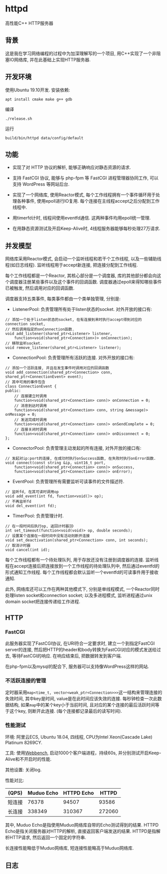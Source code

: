# httpd

高性能C++ HTTP服务器

## 背景

这是我在学习网络编程的过程中为加深理解写的一个项目, 用C++实现了一个非阻塞IO网络库, 并在此基础上实现HTTP服务器.

## 开发环境

使用Ubuntu 19.10开发. 安装依赖:

```
apt install cmake make g++ gdb
```

编译

```
./release.sh
```

运行

```
build/bin/httpd data/config/default
```

## 功能

* 实现了对 HTTP 协议的解析, 能够正确响应对静态资源的请求.

* 支持 FastCGI 协议, 能够与 php-fpm 等 FastCGI 进程管理器协同工作, 可以支持 WordPress 等网站后台.

* 实现了一个网络库, 使用Reactor模式, 每个工作线程拥有一个事件循环用于处理各种事件, 使用epoll进行IO复用. 每个连接在主线程accept之后分配到工作线程中.

* 用timerfd计时, 线程间使用eventfd通信. 这两种事件均用epoll统一管理.

* 在用静态资源测试及开启Keep-Alive时, 4线程服务器能够每秒处理27万请求.

## 并发模型

网络库采用Reactor模式, 会启动一个监听线程和若干个工作线程, 以及一些辅助线程(如日志线程). 监听线程用于accept新连接, 把连接分配到工作线程. 

每个工作线程都是一个Reactor, 其核心部分是一个调度器, 库的其他部分都会向这个调度器注册某些事件以及这个事件的回调函数. 调度器通过epoll来得知哪些事件已被触发, 然后调用对应的回调函数.

调度器支持五类事件, 每类事件都由一个类单独管理, 分别是:

* ListenerPool: 负责管理所有处于listen状态的socket. 对外开放的接口有:

```
// 添加一个处于listen状态的socket, 在有连接到来时执行accept得到对应的connection socket, 
// 然后调用指定的onConnection函数.
void add_listener(shared_ptr<Listener> listener, 
    function<void(shared_ptr<Connection>)> onConnection); 
// 移除监听socket.
void remove_listener(shared_ptr<Listener> listener);
```

* ConnectionPool: 负责管理所有活跃的连接. 对外开放的接口有:

```
// 添加一个活跃连接, 并且在发生事件时调用对应的回调函数
void add_connection(shared_ptr<Connection> conn, shared_ptr<ConnectionEvent> event); 
// 其中可用的事件包含
class ConnectionEvent {
public:
    // 连接建立时调用
    function<void(shared_ptr<Connection> conn)> onConnection = 0;
    // 消息到达时调用
    function<void(shared_ptr<Connection> conn, string &message)> onMessage = 0;
    // 发送完成时调用
    function<void(shared_ptr<Connection> conn)> onSendComplete = 0; 
    // 连接关闭时调用
    function<void(shared_ptr<Connection> conn)> onDisconnect = 0; 
};
```

* ConnectorPool: 负责管理主动发起的所有连接, 对外开放的接口有:

```
// 发起对ip:port的连接, 在成功时执行onSuccess函数, 在失败时执行onError函数.
void connect(const string &ip, uint16_t port, 
    function<void(shared_ptr<Connection> conn)> onSuccess, 
    function<void(shared_ptr<Connection> conn)> onError);
```

* EventPool: 负责管理所有需要监听可读事件的文件描述符.

```
// 监听fd, 在其可读时调用op
void add_event(int fd, function<void()> op);
// 不再监听fd
void del_event(int fd);
```

* TimerPool: 负责管理计时.

```
// 在一段时间后执行op, 返回计时器ID
int set_timeout(function<void(void)> op, double seconds);
// 设置某个连接在一段时间中没有活动则断开连接
void set_deactivation(shared_ptr<Connection> conn, int seconds);
// 取消计时器
void cancel(int id);
```

每个工作线程都有一个待处理队列, 用于存放还没有注册到调度器的连接. 监听线程在accept连接后把连接放到一个工作线程的待处理队列中, 然后通过eventfd的形式通知工作线程. 每个工作线程都会默认监听一个eventfd的可读事件用于接收通知.

此外, 网络库还可以工作在两种其他模式下, 分别是单线程模式, 一个Reactor同时处理listen socket和connection socket; 以及多进程模式, 监听进程通过unix domain socket把连接传递给工作进程.

## HTTP

### FastCGI

此服务器实现了FastCGI协议, 在URI符合一定要求时, 建立一个到指定FastCGI server的连接, 然后把HTTP的header和body转换为FastCGI对应的模式发送给过去, 等待FastCGI的响应. 在响应结束后, 把数据转发到客户端. 

在php-fpm以及mysql的配合下, 服务器可以支持像WordPress这样的网站. 

### 不活跃连接的管理

定时器采用`map<time_t, vector<weak_ptr<Connection>>>`这一结构来管理连接的失效时间, 其中key是时间, value是在此时间应该失效的连接. 每秒钟检查一次此数据结构, 如果`map`中的某个key小于当前时间, 且对应的某个连接的最后活跃时间等于这个key, 则断开此连接. (每个连接都记录最后的读写时间).

### 性能测试

环境: 阿里云ECS, Ubuntu 18.04, 四线程, CPU为Intel Xeon(Cascade Lake) Platinum 8269CY.

工具: 使用[Webbench](https://github.com/linyacool/WebBench), 启动1000个客户端进程，持续60s, 并分别测试开启Keep-Alive和不开启时的性能.

其他设置: 关闭log.

性能对比:

|(QPS)|Muduo Echo|HTTPD Echo|HTTPD|
|---|---|---|---|
|短连接|76378|94507|93586|
|长连接|338349|310367|272060|

其中, Muduo Echo是指使用Muduo网络库自带的Echo测试得到的结果. HTTPD Echo是指关闭服务器对HTTP的解析, 直接返回客户端发送的结果. HTTPD是指解析HTTP请求, 然后返回一个固定的字符串. 

长连接性能略低于Muduo网络库, 短连接性能略高于Muduo网络库.

## 日志

